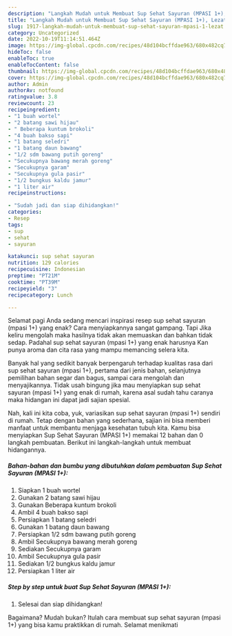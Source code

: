 ```yaml
---
description: "Langkah Mudah untuk Membuat Sup Sehat Sayuran (MPASI 1+), Lezat"
title: "Langkah Mudah untuk Membuat Sup Sehat Sayuran (MPASI 1+), Lezat"
slug: 1917-langkah-mudah-untuk-membuat-sup-sehat-sayuran-mpasi-1-lezat
category: Uncategorized
date: 2022-10-19T11:14:51.464Z
image: https://img-global.cpcdn.com/recipes/48d104bcffdae963/680x482cq70/sup-sehat-sayuran-mpasi-1-foto-resep-utama.jpg
hideToc: false
enableToc: true
enableTocContent: false
thumbnail: https://img-global.cpcdn.com/recipes/48d104bcffdae963/680x482cq70/sup-sehat-sayuran-mpasi-1-foto-resep-utama.jpg
cover: https://img-global.cpcdn.com/recipes/48d104bcffdae963/680x482cq70/sup-sehat-sayuran-mpasi-1-foto-resep-utama.jpg
author: Admin
authorAv: notfound
ratingvalue: 3.8
reviewcount: 23
recipeingredient:
- "1 buah wortel"
- "2 batang sawi hijau"
- " Beberapa kuntum brokoli"
- "4 buah bakso sapi"
- "1 batang seledri"
- "1 batang daun bawang"
- "1/2 sdm bawang putih goreng"
- "Secukupnya bawang merah goreng"
- "Secukupnya garam"
- "Secukupnya gula pasir"
- "1/2 bungkus kaldu jamur"
- "1 liter air"
recipeinstructions:

- "Sudah jadi dan siap dihidangkan!"
categories:
- Resep
tags:
- sup
- sehat
- sayuran

katakunci: sup sehat sayuran 
nutrition: 129 calories
recipecuisine: Indonesian
preptime: "PT21M"
cooktime: "PT39M"
recipeyield: "3"
recipecategory: Lunch

---
```



Selamat pagi Anda sedang mencari inspirasi resep sup sehat sayuran (mpasi 1+) yang enak? Cara menyiapkannya sangat gampang. Tapi Jika keliru mengolah maka hasilnya tidak akan memuaskan dan bahkan tidak sedap. Padahal sup sehat sayuran (mpasi 1+) yang enak harusnya Kan punya aroma dan cita rasa yang mampu memancing selera kita.


Banyak hal yang sedikit banyak berpengaruh terhadap kualitas rasa dari sup sehat sayuran (mpasi 1+), pertama dari jenis bahan, selanjutnya pemilihan bahan segar dan bagus, sampai cara mengolah dan menyajikannya. Tidak usah bingung jika mau menyiapkan sup sehat sayuran (mpasi 1+) yang enak di rumah, karena asal sudah tahu caranya maka hidangan ini dapat jadi sajian spesial.




Nah, kali ini kita coba, yuk, variasikan sup sehat sayuran (mpasi 1+) sendiri di rumah. Tetap dengan bahan yang sederhana, sajian ini bisa memberi manfaat untuk membantu menjaga kesehatan tubuh kita. Kamu bisa menyiapkan Sup Sehat Sayuran (MPASI 1+) memakai 12 bahan dan 0 langkah pembuatan. Berikut ini langkah-langkah untuk membuat hidangannya.

<!--inarticleads1-->

##### Bahan-bahan dan bumbu yang dibutuhkan dalam pembuatan Sup Sehat Sayuran (MPASI 1+):

1. Siapkan 1 buah wortel
1. Gunakan 2 batang sawi hijau
1. Gunakan  Beberapa kuntum brokoli
1. Ambil 4 buah bakso sapi
1. Persiapkan 1 batang seledri
1. Gunakan 1 batang daun bawang
1. Persiapkan 1/2 sdm bawang putih goreng
1. Ambil Secukupnya bawang merah goreng
1. Sediakan Secukupnya garam
1. Ambil Secukupnya gula pasir
1. Sediakan 1/2 bungkus kaldu jamur
1. Persiapkan 1 liter air




<!--inarticleads2-->

##### Step by step untuk buat Sup Sehat Sayuran (MPASI 1+):


1. Selesai dan siap dihidangkan!



Bagaimana? Mudah bukan? Itulah cara membuat sup sehat sayuran (mpasi 1+) yang bisa kamu praktikkan di rumah. Selamat menikmati
